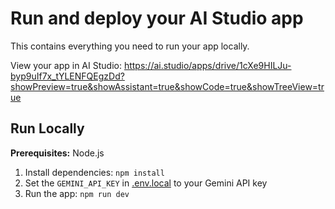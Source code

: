 # Run and deploy your AI Studio app

This contains everything you need to run your app locally.

View your app in AI Studio: https://ai.studio/apps/drive/1cXe9HILJu-byp9uIf7x_tYLENFQEgzDd?showPreview=true&showAssistant=true&showCode=true&showTreeView=true

## Run Locally

**Prerequisites:**  Node.js


1. Install dependencies:
   `npm install`
2. Set the `GEMINI_API_KEY` in [.env.local](.env.local) to your Gemini API key
3. Run the app:
   `npm run dev`
